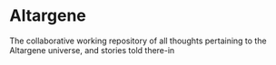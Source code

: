 # Altargene
The collaborative working repository of all thoughts pertaining to the Altargene universe, and stories told there-in
